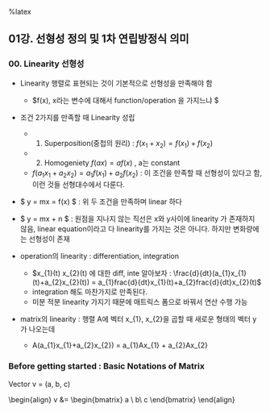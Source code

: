 %latex

## 01강. 선형성 정의 및 1차 연립방정식 의미

### 00. Linearity 선형성

- Linearity 행렬로 표현되는 것이 기본적으로 선형성을 만족해야 함
    - $f(x), x라는 변수에 대해서 function/operation 을 가지느냐 $
    
- 조건 2가지를 만족할 때 Linearity 성립
    - 1. Superposition(중첩의 원리) : $f(x_{1}+x_{2}) = f(x_{1}) + f(x_{2})$
    - 2. Homogeniety $f(ax) = af(x)$ , a는 constant 
    - $f(a_{1}x_{1}+a_{2}x_{2})=a_{1}f(x_{1})+a_{2}f(x_{2})$ : 이 조건을 만족할 때 선형성이 있다고 함, 이런 것들 선형대수에서 다룬다.

- $ y = mx = f(x) $ : 위 두 조건을 만족하며 linear 하다
- $ y = mx + n $ : 원점을 지나지 않는 직선은 x와 y사이에 linearity 가 존재하지 않음, linear equation이라고 다 linearity를 가지는 것은 아니다. 하지만 변화량에는 선형성이 존재

- operation의 linearity : differentiation, integration
    - $x_{1}(t) x_{2}(t) 에 대한 diff, inte 알아보자 : \frac{d}{dt}(a_{1}x_{1}(t)+a_{2}x_{2}(t)) = a_{1}frac{d}{dt}x_{1}(t)+a_{2}frac{d}{dt}x_{2}(t)$
    - integration 해도 마찬가지로 만족된다.
    - 미분 적분 linearity 가지기 때문에 매트릭스 폼으로 바꿔서 연산 수행 가능

- matrix의 linearity : 행렬 A에 벡터 x_{1}, x_{2}을 곱할 때 새로운 형태의 벡터 y가 나오는데
    - A(a_{1}x_{1}+a_{2}x_{2}) = a_{1}Ax_{1} + a_{2}Ax_{2}


### Before getting started : Basic Notations of Matrix

Vector v = (a, b, c) 

\begin{align}
    v &= \begin{bmatrix}
           a \\
           b\\
           c
         \end{bmatrix}
  \end{align}
    
    
    